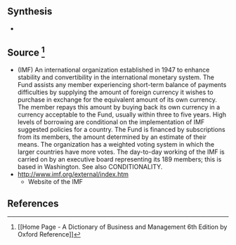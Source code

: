 ## Synthesis
- 
## Source [^1]
- (IMF) An international organization established in 1947 to enhance stability and convertibility in the international monetary system. The Fund assists any member experiencing short-term balance of payments difficulties by supplying the amount of foreign currency it wishes to purchase in exchange for the equivalent amount of its own currency. The member repays this amount by buying back its own currency in a currency acceptable to the Fund, usually within three to five years. High levels of borrowing are conditional on the implementation of IMF suggested policies for a country. The Fund is financed by subscriptions from its members, the amount determined by an estimate of their means. The organization has a weighted voting system in which the larger countries have more votes. The day-to-day working of the IMF is carried on by an executive board representing its 189 members; this is based in Washington. See also CONDITIONALITY.
- http://www.imf.org/external/index.htm
	- Website of the IMF
## References

[^1]: [[Home Page - A Dictionary of Business and Management 6th Edition by Oxford Reference]]